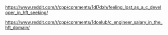https://www.reddit.com/r/cpp/comments/1dl7dxh/feeling_lost_as_a_c_developer_in_hft_seeking/

https://www.reddit.com/r/cpp/comments/1doelub/c_engineer_salary_in_the_hft_domain/